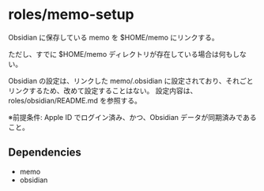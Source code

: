 # roles/memo-setup
Obsidian に保存している memo を $HOME/memo にリンクする。

ただし、すでに $HOME/memo ディレクトリが存在している場合は何もしない。

Obsidian の設定は、リンクした memo/.obsidian に設定されており、それごとリンクするため、改めて設定することはない。
設定内容は、roles/obsidian/README.md を参照する。

※前提条件: Apple ID でログイン済み、かつ、Obsidian データが同期済みであること。



## Dependencies
- memo
- obsidian

